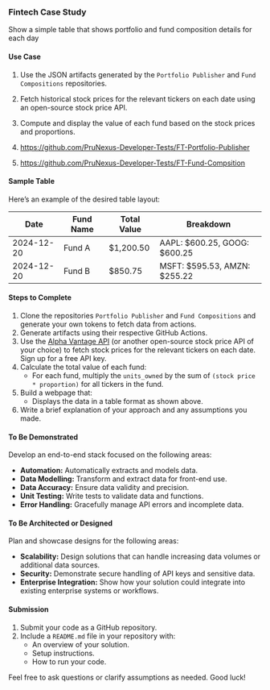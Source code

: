 ### Fintech Case Study

Show a simple table that shows portfolio and fund composition details for each day

#### **Use Case**

1. Use the JSON artifacts generated by the `Portfolio Publisher` and `Fund Compositions` repositories.
2. Fetch historical stock prices for the relevant tickers on each date using an open-source stock price API.
3. Compute and display the value of each fund based on the stock prices and proportions.

1. https://github.com/PruNexus-Developer-Tests/FT-Portfolio-Publisher
2. https://github.com/PruNexus-Developer-Tests/FT-Fund-Compsition

#### **Sample Table**
Here’s an example of the desired table layout:

| Date       | Fund Name | Total Value | Breakdown                       |
|------------|-----------|-------------|---------------------------------|
| 2024-12-20 | Fund A    | $1,200.50   | AAPL: $600.25, GOOG: $600.25   |
| 2024-12-20 | Fund B    | $850.75     | MSFT: $595.53, AMZN: $255.22   |

#### **Steps to Complete**

1. Clone the repositories `Portfolio Publisher` and `Fund Compositions` and generate your own tokens to fetch data from actions.
2. Generate artifacts using their respective GitHub Actions.
3. Use the [Alpha Vantage API](https://www.alphavantage.co/) (or another open-source stock price API of your choice) to fetch stock prices for the relevant tickers on each date. Sign up for a free API key.
4. Calculate the total value of each fund:
   - For each fund, multiply the `units_owned` by the sum of `(stock price * proportion)` for all tickers in the fund.
5. Build a webpage that:
   - Displays the data in a table format as shown above.
6. Write a brief explanation of your approach and any assumptions you made.

#### **To Be Demonstrated**

Develop an end-to-end stack focused on the following areas:

- **Automation:** Automatically extracts and models data.
- **Data Modelling:** Transform and extract data for front-end use.
- **Data Accuracy:** Ensure data validity and precision.
- **Unit Testing:** Write tests to validate data and functions.
- **Error Handling:** Gracefully manage API errors and incomplete data.

#### **To Be Architected or Designed**

Plan and showcase designs for the following areas:

- **Scalability:** Design solutions that can handle increasing data volumes or additional data sources.
- **Security:** Demonstrate secure handling of API keys and sensitive data.
- **Enterprise Integration:** Show how your solution could integrate into existing enterprise systems or workflows.

#### **Submission**

1. Submit your code as a GitHub repository.
2. Include a `README.md` file in your repository with:
   - An overview of your solution.
   - Setup instructions.
   - How to run your code.

Feel free to ask questions or clarify assumptions as needed. Good luck!